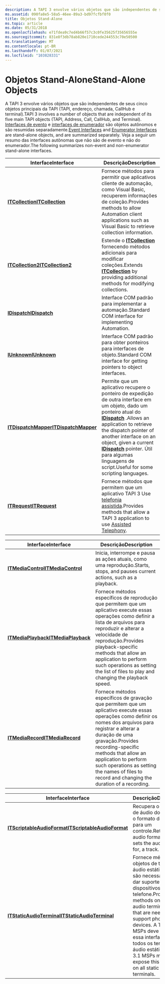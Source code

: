 ```yaml
---
description: A TAPI 3 envolve vários objetos que são independentes de seus cinco objetos principais da TAPI (TAPI, endereço, chamada, CallHub e terminal).
ms.assetid: 090fa8e5-58a5-46ee-89a3-bd97fcfbf0f0
title: Objetos Stand-Alone
ms.topic: article
ms.date: 05/31/2018
ms.openlocfilehash: e71fdea9c7ed4b66f57c3c0fe35625f35656555e
ms.sourcegitcommit: 831e8f3db78ab820e1710cede244553c70e50500
ms.translationtype: MT
ms.contentlocale: pt-BR
ms.lasthandoff: 01/07/2021
ms.locfileid: "103828331"
---
```

# <a name="stand-alone-objects"></a><span data-ttu-id="8e0a9-103">Objetos Stand-Alone</span><span class="sxs-lookup"><span data-stu-id="8e0a9-103">Stand-Alone Objects</span></span>

<span data-ttu-id="8e0a9-104">A TAPI 3 envolve vários objetos que são independentes de seus cinco objetos principais da TAPI (TAPI, endereço, chamada, CallHub e terminal).</span><span class="sxs-lookup"><span data-stu-id="8e0a9-104">TAPI 3 involves a number of objects that are independent of its five main TAPI objects (TAPI, Address, Call, CallHub, and Terminal).</span></span> <span data-ttu-id="8e0a9-105">[Interfaces de evento](./event-interfaces.md) e [interfaces de enumerador](enumerator-interfaces.md) são objetos autônomos e são resumidas separadamente.</span><span class="sxs-lookup"><span data-stu-id="8e0a9-105">[Event Interfaces](./event-interfaces.md) and [Enumerator Interfaces](enumerator-interfaces.md) are stand-alone objects, and are summarized separately.</span></span> <span data-ttu-id="8e0a9-106">Veja a seguir um resumo das interfaces autônomas que não são de evento e não do enumerador.</span><span class="sxs-lookup"><span data-stu-id="8e0a9-106">The following summarizes non-event and non-enumerator stand-alone interfaces.</span></span>



| <span data-ttu-id="8e0a9-107">Interface</span><span class="sxs-lookup"><span data-stu-id="8e0a9-107">Interface</span></span>                                             | <span data-ttu-id="8e0a9-108">Descrição</span><span class="sxs-lookup"><span data-stu-id="8e0a9-108">Description</span></span>                                                                                                                                                                                                   |
|-------------------------------------------------------|---------------------------------------------------------------------------------------------------------------------------------------------------------------------------------------------------------------|
| [<span data-ttu-id="8e0a9-109">**ITCollection**</span><span class="sxs-lookup"><span data-stu-id="8e0a9-109">**ITCollection**</span></span>](/windows/desktop/api/tapi3if/nn-tapi3if-itcollection)                  | <span data-ttu-id="8e0a9-110">Fornece métodos para permitir que aplicativos cliente de automação, como Visual Basic, recuperem informações de coleção.</span><span class="sxs-lookup"><span data-stu-id="8e0a9-110">Provides methods to allow Automation client applications such as Visual Basic to retrieve collection information.</span></span>                                                                                             |
| [<span data-ttu-id="8e0a9-111">**ITCollection2**</span><span class="sxs-lookup"><span data-stu-id="8e0a9-111">**ITCollection2**</span></span>](/windows/desktop/api/Tapi3if/nn-tapi3if-itcollection2)                | <span data-ttu-id="8e0a9-112">Estende o [**ITCollection**](/windows/desktop/api/tapi3if/nn-tapi3if-itcollection) fornecendo métodos adicionais para modificar coleções.</span><span class="sxs-lookup"><span data-stu-id="8e0a9-112">Extends [**ITCollection**](/windows/desktop/api/tapi3if/nn-tapi3if-itcollection) by providing additional methods for modifying collections.</span></span>                                                                                                       |
| [<span data-ttu-id="8e0a9-113">**IDispatch**</span><span class="sxs-lookup"><span data-stu-id="8e0a9-113">**IDispatch**</span></span>](/previous-versions/windows/desktop/automat/implementing-the-idispatch-interface) | <span data-ttu-id="8e0a9-114">Interface COM padrão para implementar a automação.</span><span class="sxs-lookup"><span data-stu-id="8e0a9-114">Standard COM interface for implementing Automation.</span></span>                                                                                                                                                           |
| [<span data-ttu-id="8e0a9-115">**IUnknown**</span><span class="sxs-lookup"><span data-stu-id="8e0a9-115">**IUnknown**</span></span>](/windows/win32/api/unknwn/nn-unknwn-iunknown)                         | <span data-ttu-id="8e0a9-116">Interface COM padrão para obter ponteiros para interfaces de objeto.</span><span class="sxs-lookup"><span data-stu-id="8e0a9-116">Standard COM interface for getting pointers to object interfaces.</span></span>                                                                                                                                             |
| [<span data-ttu-id="8e0a9-117">**ITDispatchMapper**</span><span class="sxs-lookup"><span data-stu-id="8e0a9-117">**ITDispatchMapper**</span></span>](/windows/desktop/api/tapi3if/nn-tapi3if-itdispatchmapper)          | <span data-ttu-id="8e0a9-118">Permite que um aplicativo recupere o ponteiro de expedição de outra interface em um objeto, dado um ponteiro atual do [**IDispatch**](/previous-versions/windows/desktop/automat/implementing-the-idispatch-interface) .</span><span class="sxs-lookup"><span data-stu-id="8e0a9-118">Allows an application to retrieve the dispatch pointer of another interface on an object, given a current [**IDispatch**](/previous-versions/windows/desktop/automat/implementing-the-idispatch-interface) pointer.</span></span> <span data-ttu-id="8e0a9-119">Útil para algumas linguagens de script.</span><span class="sxs-lookup"><span data-stu-id="8e0a9-119">Useful for some scripting languages.</span></span> |
| [<span data-ttu-id="8e0a9-120">**ITRequest**</span><span class="sxs-lookup"><span data-stu-id="8e0a9-120">**ITRequest**</span></span>](/windows/desktop/api/tapi3if/nn-tapi3if-itrequest)                        | <span data-ttu-id="8e0a9-121">Fornece métodos que permitem que um aplicativo TAPI 3 Use [telefonia assistida](assisted-telephony-overview.md).</span><span class="sxs-lookup"><span data-stu-id="8e0a9-121">Provides methods that allow a TAPI 3 application to use [Assisted Telephony](assisted-telephony-overview.md).</span></span>                                                                                                |



 



| <span data-ttu-id="8e0a9-122">Interface</span><span class="sxs-lookup"><span data-stu-id="8e0a9-122">Interface</span></span>                                  | <span data-ttu-id="8e0a9-123">Descrição</span><span class="sxs-lookup"><span data-stu-id="8e0a9-123">Description</span></span>                                                                                                                                                                |
|--------------------------------------------|----------------------------------------------------------------------------------------------------------------------------------------------------------------------------|
| [<span data-ttu-id="8e0a9-124">**ITMediaControl**</span><span class="sxs-lookup"><span data-stu-id="8e0a9-124">**ITMediaControl**</span></span>](/windows/desktop/api/tapi3if/nn-tapi3if-itmediacontrol)   | <span data-ttu-id="8e0a9-125">Inicia, interrompe e pausa as ações atuais, como uma reprodução.</span><span class="sxs-lookup"><span data-stu-id="8e0a9-125">Starts, stops, and pauses current actions, such as a playback.</span></span>                                                                                                             |
| [<span data-ttu-id="8e0a9-126">**ITMediaPlayback**</span><span class="sxs-lookup"><span data-stu-id="8e0a9-126">**ITMediaPlayback**</span></span>](/windows/desktop/api/tapi3if/nn-tapi3if-itmediaplayback) | <span data-ttu-id="8e0a9-127">Fornece métodos específicos de reprodução que permitem que um aplicativo execute essas operações como definir a lista de arquivos para reproduzir e alterar a velocidade de reprodução.</span><span class="sxs-lookup"><span data-stu-id="8e0a9-127">Provides playback-specific methods that allow an application to perform such operations as setting the list of files to play and changing the playback speed.</span></span>              |
| [<span data-ttu-id="8e0a9-128">**ITMediaRecord**</span><span class="sxs-lookup"><span data-stu-id="8e0a9-128">**ITMediaRecord**</span></span>](/windows/desktop/api/tapi3if/nn-tapi3if-itmediarecord)     | <span data-ttu-id="8e0a9-129">Fornece métodos específicos de gravação que permitem que um aplicativo execute essas operações como definir os nomes dos arquivos para registrar e alterar a duração de uma gravação.</span><span class="sxs-lookup"><span data-stu-id="8e0a9-129">Provides recording-specific methods that allow an application to perform such operations as setting the names of files to record and changing the duration of a recording.</span></span> |



 



| <span data-ttu-id="8e0a9-130">Interface</span><span class="sxs-lookup"><span data-stu-id="8e0a9-130">Interface</span></span>                                                  | <span data-ttu-id="8e0a9-131">Descrição</span><span class="sxs-lookup"><span data-stu-id="8e0a9-131">Description</span></span>                                                                                                                                                         |
|------------------------------------------------------------|---------------------------------------------------------------------------------------------------------------------------------------------------------------------|
| [<span data-ttu-id="8e0a9-132">**ITScriptableAudioFormat**</span><span class="sxs-lookup"><span data-stu-id="8e0a9-132">**ITScriptableAudioFormat**</span></span>](/windows/desktop/api/tapi3if/nn-tapi3if-itscriptableaudioformat) | <span data-ttu-id="8e0a9-133">Recupera o formato de áudio do ou define o formato de áudio para um controle.</span><span class="sxs-lookup"><span data-stu-id="8e0a9-133">Retrieves the audio format from, or sets the audio format for, a track.</span></span>                                                                                             |
| [<span data-ttu-id="8e0a9-134">**ITStaticAudioTerminal**</span><span class="sxs-lookup"><span data-stu-id="8e0a9-134">**ITStaticAudioTerminal**</span></span>](/windows/desktop/api/tapi3if/nn-tapi3if-itstaticaudioterminal)     | <span data-ttu-id="8e0a9-135">Fornece métodos em objetos de terminal de áudio estáticos que são necessários para dar suporte a dispositivos de telefone.</span><span class="sxs-lookup"><span data-stu-id="8e0a9-135">Provides methods on static audio terminal objects that are needed to support phone devices.</span></span> <span data-ttu-id="8e0a9-136">A TAPI 3,1 MSPs deve expor essa interface em todos os terminais de áudio estáticos.</span><span class="sxs-lookup"><span data-stu-id="8e0a9-136">TAPI 3.1 MSPs must expose this interface on all static audio terminals.</span></span> |



 

 

 
